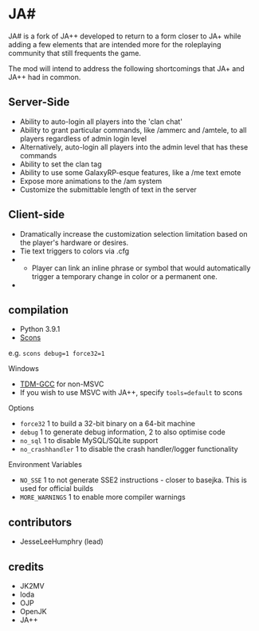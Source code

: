 # JA#

JA# is a fork of JA++ developed to return to a form closer to JA+ while adding a few elements that are intended more for the roleplaying community that still frequents the game.

The mod will intend to address the following shortcomings that JA+ and JA++ had in common.

## Server-Side

* Ability to auto-login all players into the 'clan chat'
* Ability to grant particular commands, like /ammerc and /amtele, to all players regardless of admin login level
* Alternatively, auto-login all players into the admin level that has these commands
* Ability to set the clan tag
* Ability to use some GalaxyRP-esque features, like a /me text emote
* Expose more animations to the /am system
* Customize the submittable length of text in the server


## Client-side
* Dramatically increase the customization selection limitation based on the player's hardware or desires.
* Tie text triggers to colors via .cfg
* * Player can link an inline phrase or symbol that would automatically trigger a temporary change in color or a permanent one.
* 

## compilation

* Python 3.9.1
* [Scons](https://github.com/SCons/scons)

e.g. `scons debug=1 force32=1`

Windows

* [TDM-GCC](https://jmeubank.github.io/tdm-gcc/) for non-MSVC
* If you wish to use MSVC with JA++, specify `tools=default` to scons

Options

* `force32` 1 to build a 32-bit binary on a 64-bit machine
* `debug` 1 to generate debug information, 2 to also optimise code
* `no_sql` 1 to disable MySQL/SQLite support 
* `no_crashhandler` 1 to disable the crash handler/logger functionality

Environment Variables

* `NO_SSE` 1 to not generate SSE2 instructions - closer to basejka. This is used for official builds
* `MORE_WARNINGS` 1 to enable more compiler warnings

## contributors
* JesseLeeHumphry (lead)

## credits
* JK2MV
* loda
* OJP
* OpenJK
* JA++
